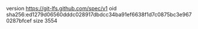 version https://git-lfs.github.com/spec/v1
oid sha256:ed1279d06560dddc028917dbdcc34ba91ef6638f1d7c0875bc3e9670287bfcef
size 3554
